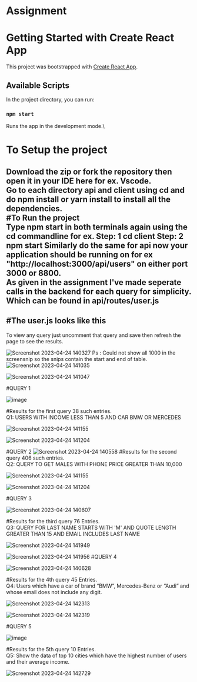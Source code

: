 # Assignment
# Getting Started with Create React App

This project was bootstrapped with [Create React App](https://github.com/facebook/create-react-app).

## Available Scripts

In the project directory, you can run:

### `npm start`

Runs the app in the development mode.\
# To Setup the project<br>
Download the zip or fork the repository then open it in your IDE here for ex. Vscode.<br>
Go to each directory api and client using cd and do npm install or yarn install to install all the dependencies.<br>
#To Run the project<br> 
Type npm start in both terminals again using the cd commandline for ex. 
Step: 1 cd client
Step: 2 npm start
Similarly do the same for api
now your application should be running on 
for ex "http://localhost:3000/api/users" on either port 3000 or 8800.<br>
As given in the assignment I've made seperate calls in the backend for each query for simplicity.
Which can be found in api/routes/user.js
------------------------------------------------------------------------
#The user.js looks like this<br>
------------------------------------------------------------------------
To view any query just uncomment that query and save then refresh the page to see the results.

![Screenshot 2023-04-24 140327](https://user-images.githubusercontent.com/101965527/233944118-8158391d-f128-413b-842b-dddb2da01f89.png)
Ps : Could not show all 1000 in the screensnip so the snips contain the start and end of table.
![Screenshot 2023-04-24 141035](https://user-images.githubusercontent.com/101965527/233945578-09ae6d92-9803-4a94-a17a-227a0214f6a5.png)


![Screenshot 2023-04-24 141047](https://user-images.githubusercontent.com/101965527/233945596-4e475af9-8644-416b-bd45-6d2cc3be34cc.png)

#QUERY 1

![image](https://user-images.githubusercontent.com/101965527/233951480-1d529f9a-8097-453a-94f7-994aea2936d6.png)

#Results for the first query 38 such entries.<br> 
Q1: USERS WITH INCOME LESS THAN 5 AND CAR BMW OR MERCEDES 

![Screenshot 2023-04-24 141155](https://user-images.githubusercontent.com/101965527/233953246-9318d425-147b-40e5-a6d2-fbf0fba1fd73.png)

![Screenshot 2023-04-24 141204](https://user-images.githubusercontent.com/101965527/233953253-1b4f3651-730e-4ce2-b65a-52cf173d10a6.png)

#QUERY 2
![Screenshot 2023-04-24 140558](https://user-images.githubusercontent.com/101965527/233944215-f47ac626-a670-48ce-afc6-d17679025a14.png)
#Results for the second query 406 such entries.<br> 
Q2: QUERY TO GET MALES WITH PHONE PRICE GREATER THAN 10,000

![Screenshot 2023-04-24 141155](https://user-images.githubusercontent.com/101965527/233946390-de2ba3ac-a438-4265-bf9b-2c18e8dea37e.png)

![Screenshot 2023-04-24 141204](https://user-images.githubusercontent.com/101965527/233946395-1ca70eb1-a1b7-4983-9c7f-5776775afbe4.png)

#QUERY 3

![Screenshot 2023-04-24 140607](https://user-images.githubusercontent.com/101965527/233944178-4e309c00-81a8-4dc0-8223-25a09f1921d8.png)

#Results for the third query 76 Entries.<br>
Q3: QUERY FOR LAST NAME STARTS WITH 'M' AND QUOTE LENGTH GREATER THAN 15 AND EMAIL INCLUDES LAST NAME

![Screenshot 2023-04-24 141949](https://user-images.githubusercontent.com/101965527/233947549-d747c2a3-b26e-4260-8a6c-22f4b225be96.png)

![Screenshot 2023-04-24 141956](https://user-images.githubusercontent.com/101965527/233947560-16574cfe-baac-4e73-85f9-7e3c90ed0147.png)
#QUERY 4 

![Screenshot 2023-04-24 140628](https://user-images.githubusercontent.com/101965527/233944189-a2204dad-4e60-439a-9212-a92d39a8481d.png)

#Results for the 4th query 45 Entries.<br> 
Q4: Users which have a car of brand “BMW”, Mercedes-Benz or “Audi” and whose email does not include any digit.

![Screenshot 2023-04-24 142313](https://user-images.githubusercontent.com/101965527/233948279-82a82006-bb14-4749-9287-1f4eaf1454ef.png)

![Screenshot 2023-04-24 142319](https://user-images.githubusercontent.com/101965527/233948293-36ad1e79-d748-4f05-80fe-48e1d6475086.png)

#QUERY 5

![image](https://user-images.githubusercontent.com/101965527/233951925-705d2225-0eb2-4b78-923c-9976918bea93.png)

#Results for the 5th query 10 Entries.<br> 
Q5: Show the data of top 10 cities which have the highest number of users and their average income.

![Screenshot 2023-04-24 142729](https://user-images.githubusercontent.com/101965527/233949259-083623ef-16c6-49a9-84e4-d92ca7e8129b.png)
